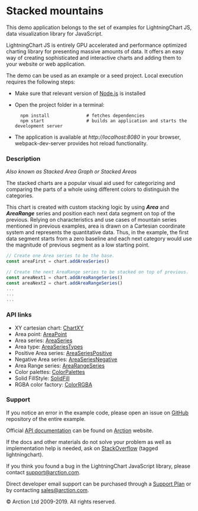 # Stacked mountains

This demo application belongs to the set of examples for LightningChart JS, data visualization library for JavaScript.

LightningChart JS is entirely GPU accelerated and performance optimized charting library for presenting massive amounts of data. It offers an easy way of creating sophisticated and interactive charts and adding them to your website or web application.

The demo can be used as an example or a seed project. Local execution requires the following steps:

- Make sure that relevant version of [Node.js](https://nodejs.org/en/download/) is installed
- Open the project folder in a terminal:

        npm install              # fetches dependencies
        npm start                # builds an application and starts the development server

- The application is available at *http://localhost:8080* in your browser, webpack-dev-server provides hot reload functionality.

### Description 

*Also known as Stacked Area Graph or Stacked Areas*

The stacked charts are a popular visual aid used for categorizing and comparing the parts of a whole using different colors to distinguish the categories.

This chart is created with custom stacking logic by using ***Area*** and ***AreaRange*** series and position each next data segment on top of the previous. Relying on characteristics and use cases of mountain series mentioned in previous examples, area is drawn on a Cartesian coordinate system and represents the quantitative data. Thus, in the example, the first data segment starts from a zero baseline and each next category would use the magnitude of previous segment as a low starting point.

```javascript
// Create one Area series to be the base.
const areaFirst = chart.addAreaSeries()

// Create the next AreaRange series to be stacked on top of previous.
const areaNext1 = chart.addAreaRangeSeries()
const areaNext2 = chart.addAreaRangeSeries()
...
...
...
```

### API links

* XY cartesian chart: [ChartXY][]
* Area point: [AreaPoint][]
* Area series: [AreaSeries][]
* Area type: [AreaSeriesTypes][]
* Positive Area series: [AreaSeriesPositive][]
* Negative Area series: [AreaSeriesNegative][]
* Area Range series: [AreaRangeSeries][]
* Color palettes: [ColorPalettes][]
* Solid FillStyle: [SolidFill][]
* RGBA color factory: [ColorRGBA][]


### Support

If you notice an error in the example code, please open an issue on [GitHub][0] repository of the entire example.

Official [API documentation][1] can be found on [Arction][2] website.

If the docs and other materials do not solve your problem as well as implementation help is needed, ask on [StackOverflow][3] (tagged lightningchart).

If you think you found a bug in the LightningChart JavaScript library, please contact support@arction.com.

Direct developer email support can be purchased through a [Support Plan][4] or by contacting sales@arction.com.

© Arction Ltd 2009-2019. All rights reserved.

[0]: https://github.com/Arction/
[1]: https://www.arction.com/lightningchart-js-api-documentation/
[2]: https://www.arction.com
[3]: https://stackoverflow.com/questions/tagged/lightningchart
[4]: https://www.arction.com/support-services/

[AreaPoint]: https://www.arction.com/lightningchart-js-api-documentation/v1.0.0/interfaces/areapoint.html
[AreaRangeSeries]: https://www.arction.com/lightningchart-js-api-documentation/v1.0.0/classes/arearangeseries.html
[AreaSeries]: https://www.arction.com/lightningchart-js-api-documentation/v1.0.0/classes/chartxy.html#addareaseries
[AreaSeriesNegative]: https://www.arction.com/lightningchart-js-api-documentation/v1.0.0/classes/areaseriesnegative.html
[AreaSeriesPositive]: https://www.arction.com/lightningchart-js-api-documentation/v1.0.0/classes/areaseriespositive.html
[AreaSeriesTypes]: https://www.arction.com/lightningchart-js-api-documentation/v1.0.0/globals.html#areaseriestypes
[ChartXY]: https://www.arction.com/lightningchart-js-api-documentation/v1.0.0/classes/chartxy.html
[ColorPalettes]: https://www.arction.com/lightningchart-js-api-documentation/v1.0.0/globals.html#colorpalettes
[ColorRGBA]: https://www.arction.com/lightningchart-js-api-documentation/v1.0.0/globals.html#colorrgba
[SolidFill]: https://www.arction.com/lightningchart-js-api-documentation/v1.0.0/classes/solidfill.html